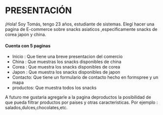# PRESENTACIÓN

¡Hola! Soy Tomás, tengo 23 años, estudiante de sistemas.
Elegí hacer una pagina de E-commerce sobre snacks asiaticos ,especificamente snacks de corea japon y china.
#### Cuenta con 5 paginas
- Inicio : Que tiene una breve presentacion del comercio
- China : Que muestras los snacks disponibles de china
- Corea : Que muestra los snacks disponibles de corea
- Japon : Que muestra los snacks disponibles de japon
- Contacto: Que tiene un formulario de contacto hecho en formspree y un mapa 
- productos: Que muestra todos los snacks

A futuro me gustaria agregarle a la pagina deproductos la posibilidad de que pueda filtrar productos por paises y otras caracteristicas. Por ejemplo : salados,dulces,chocolates,etc.
